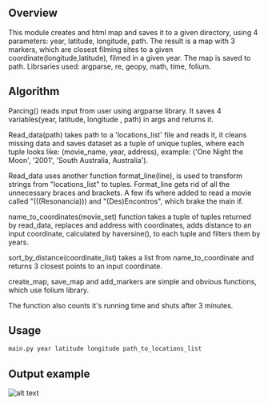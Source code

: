 ## Overview
This module creates and html map and saves it to a given directory, using 4 parameters: year, latitude, longitude, path. The result is a map with 3 markers, which are closest filming sites to a given coordinate(longitude,latitude), filmed in a given year. The map is saved to path.
Librsaries used: argparse, re, geopy, math, time, folium.

## Algorithm
Parcing() reads input from user using argparse library. It saves 4 variables(year, latitude, longitude , path) in args and returns it. 

Read_data(path) takes path to a 'locations_list' file and reads it, it cleans missing data and saves dataset as a tuple of unique tuples, where each tuple looks like: (movie_name, year, address), example: ('One Night the Moon', '2001', 'South Australia, Australia').

Read_data uses another function format_line(line), is used to transform strings from "locations_list" to tuples. Format_line gets rid of all the unnecessary braces and brackets. A few ifs where added to read a movie called "(((Resonancia))) and "(Des)Encontros", which brake the main if.

name_to_coordinates(movie_set) function takes a tuple of tuples returned by read_data, replaces and address with coordinates, adds distance to an input coordinate, calculated by haversine(), to each tuple and filters them by years.

sort_by_distance(coordinate_list) takes a list from name_to_coordinate and returns 3 closest points to an input coordinate.

create_map, save_map and add_markers are simple and obvious functions, which use folium library.

The function also counts it's running time and shuts after 3 minutes.

## Usage
```python
main.py year latitude longitude path_to_locations_list 
```
## Output example
![alt text](https://github.com/BipolarPotato69/lab1-task2/blob/main/mappic.png?raw=true)
